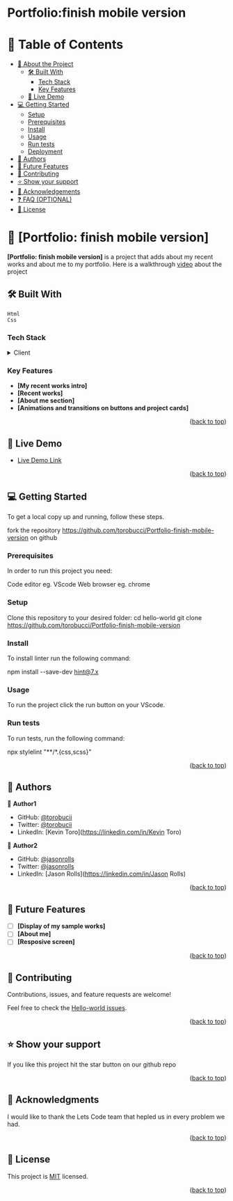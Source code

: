 <a name="readme-top"></a>

<!--
HOW TO USE:
This is an example of how you may give instructions on setting up your project locally.

Modify this file to match your project and remove sections that don't apply.

REQUIRED SECTIONS:
- Table of Contents
- About the Project
  - Built With
  - Live Demo
- Getting Started
- Authors
- Future Features
- Contributing
- Show your support
- Acknowledgements
- License

OPTIONAL SECTIONS:
- FAQ

After you're finished please remove all the comments and instructions!
-->


  <h1 text-align="center"><b>Portfolio:finish mobile version</b></h1>

</div>

<!-- TABLE OF CONTENTS -->

# 📗 Table of Contents

- [📖 About the Project](#about-project)
  - [🛠 Built With](#built-with)
    - [Tech Stack](#tech-stack)
    - [Key Features](#key-features)
  - [🚀 Live Demo](#live-demo)
- [💻 Getting Started](#getting-started)
  - [Setup](#setup)
  - [Prerequisites](#prerequisites)
  - [Install](#install)
  - [Usage](#usage)
  - [Run tests](#run-tests)
  - [Deployment](#triangular_flag_on_post-deployment)
- [👥 Authors](#authors)
- [🔭 Future Features](#future-features)
- [🤝 Contributing](#contributing)
- [⭐️ Show your support](#support)
- [🙏 Acknowledgements](#acknowledgements)
- [❓ FAQ (OPTIONAL)](#faq)
- [📝 License](#license)

<!-- PROJECT DESCRIPTION -->

# 📖 [Portfolio: finish mobile version] <a name="about-project">
</a>

**[Portfolio: finish mobile version]** is a project that adds about my recent works and about me to my portfolio.
Here is a walkthrough [video](https://www.loom.com/share/f62ba52796aa44efa5656eefbec33875) about the project

## 🛠 Built With <a name="built-with">
    Html
    Css
</a>

### Tech Stack <a name="tech-stack"></a>

<details>
  <summary>Client</summary>
  <ul>
    <li><a href="https://www.w3schools.com/css/default.asp">style.css</a></li>
  </ul>
</details>
<!-- Features -->

### Key Features <a name="key-features"></a>

- **[My recent works intro]**
- **[Recent works]**
- **[About me section]**
- **[Animations and transitions on buttons and project cards]**

<p align="right">(<a href="#readme-top">back to top</a>)</p>

<!-- LIVE DEMO -->

## 🚀 Live Demo <a name="live-demo"></a>

- [Live Demo Link](https://torobucci.github.io/Portfolio-finish-mobile-version/)

<p align="right">(<a href="#readme-top">back to top</a>)</p>

<!-- GETTING STARTED -->

## 💻 Getting Started <a name="getting-started"></a>
To get a local copy up and running, follow these steps.

fork the repository https://github.com/torobucci/Portfolio-finish-mobile-version on github

### Prerequisites

In order to run this project you need:

Code editor eg. VScode
Web browser eg. chrome

### Setup

Clone this repository to your desired folder:
  cd hello-world
  git clone https://github.com/torobucci/Portfolio-finish-mobile-version


<!--
Example commands:

```sh
  cd my-folder
  git clone git@github.com:myaccount/my-project.git
```
--->
### Install
To install linter run the following command:

npm install --save-dev hint@7.x   

### Usage

To run the project click the run button on your VScode.

### Run tests

To run tests, run the following command:

npx stylelint "**/*.{css,scss}"    

<p align="right">(<a href="#readme-top">back to top</a>)</p>

<!-- AUTHORS -->

## 👥 Authors <a name="authors"></a>

👤 **Author1**

- GitHub: [@torobucii](https://github.com/torobucii)
- Twitter: [@torobucii](https://twitter.com/@torobucii)
- LinkedIn: [Kevin Toro](https://linkedin.com/in/Kevin Toro)

👤 **Author2**

- GitHub: [@jasonrolls](https://github.com/jason254)
- Twitter: [@jasonrolls](https://twitter.com/@jasonrolls)
- LinkedIn: [Jason Rolls](https://linkedin.com/in/Jason Rolls)

<p align="right">(<a href="#readme-top">back to top</a>)</p>

<!-- FUTURE FEATURES -->

## 🔭 Future Features <a name="future-features"></a>

- [ ] **[Display of my sample works]**
- [ ] **[About me]**
- [ ] **[Resposive screen]**

<p align="right">(<a href="#readme-top">back to top</a>)</p>

<!-- CONTRIBUTING -->

## 🤝 Contributing <a name="contributing"></a>

Contributions, issues, and feature requests are welcome!

Feel free to check the [Hello-world issues](https/Hello-world/hello-world-issues).

<p align="right">(<a href="#readme-top">back to top</a>)</p>

<!-- SUPPORT -->

## ⭐️ Show your support <a name="support"></a>

If you like this project hit the star button on our github repo

<p align="right">(<a href="#readme-top">back to top</a>)</p>

<!-- ACKNOWLEDGEMENTS -->

## 🙏 Acknowledgments <a name="acknowledgements"></a>

I would like to thank the Lets Code team that hepled us in every problem we had.

<p align="right">(<a href="#readme-top">back to top</a>)</p>


<!-- LICENSE -->

## 📝 License <a name="license"></a>

This project is [MIT](https://github.com/torobucci/Portfolio-finish-mobile-version/blob/main/MIT-LICENSE.txt) licensed.
<p align="right">(<a href="#readme-top">back to top</a>)</p>
  
